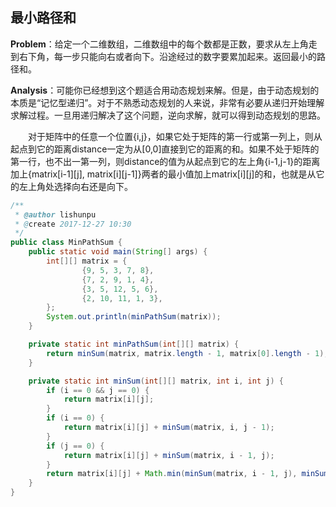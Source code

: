 ## 最小路径和

**Problem**：给定一个二维数组，二维数组中的每个数都是正数，要求从左上角走到右下角，每一步只能向右或者向下。沿途经过的数字要累加起来。返回最小的路径和。

**Analysis**：可能你已经想到这个题适合用动态规划来解。但是，由于动态规划的本质是“记忆型递归”。对于不熟悉动态规划的人来说，非常有必要从递归开始理解求解过程。一旦用递归解决了这个问题，逆向求解，就可以得到动态规划的思路。

&ensp;&ensp;&ensp;&ensp;对于矩阵中的任意一个位置{i,j}，如果它处于矩阵的第一行或第一列上，则从起点到它的距离distance一定为从[0,0]直接到它的距离的和。如果不处于矩阵的第一行，也不出一第一列，则distance的值为从起点到它的左上角{i-1,j-1}的距离加上{matrix[i-1]\[j], matrix[i]\[j-1]}两者的最小值加上matrix[i]\[j]的和，也就是从它的左上角处选择向右还是向下。


```java
/**
 * @author lishunpu
 * @create 2017-12-27 10:30
 */
public class MinPathSum {
    public static void main(String[] args) {
        int[][] matrix = {
                {9, 5, 3, 7, 8},
                {7, 2, 9, 1, 4},
                {3, 5, 12, 5, 6},
                {2, 10, 11, 1, 3},
        };
        System.out.println(minPathSum(matrix));
    }

    private static int minPathSum(int[][] matrix) {
        return minSum(matrix, matrix.length - 1, matrix[0].length - 1);
    }

    private static int minSum(int[][] matrix, int i, int j) {
        if (i == 0 && j == 0) {
            return matrix[i][j];
        }
        if (i == 0) {
            return matrix[i][j] + minSum(matrix, i, j - 1);
        }
        if (j == 0) {
            return matrix[i][j] + minSum(matrix, i - 1, j);
        }
        return matrix[i][j] + Math.min(minSum(matrix, i - 1, j), minSum(matrix, i, j - 1));
    }
}
```
